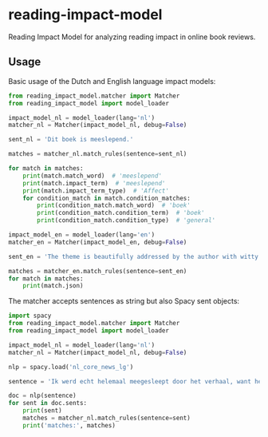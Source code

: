 # reading-impact-model
Reading Impact Model for analyzing reading impact in online book reviews.

## Usage

Basic usage of the Dutch and English language impact models:

```python
from reading_impact_model.matcher import Matcher
from reading_impact_model import model_loader

impact_model_nl = model_loader(lang='nl')
matcher_nl = Matcher(impact_model_nl, debug=False)

sent_nl = 'Dit boek is meeslepend.'

matches = matcher_nl.match_rules(sentence=sent_nl)

for match in matches:
    print(match.match_word)  # 'meeslepend'
    print(match.impact_term)  # 'meeslepend'
    print(match.impact_term_type)  # 'Affect'
    for condition_match in match.condition_matches:
        print(condition_match.match_word)  # 'boek'
        print(condition_match.condition_term)  # 'boek'
        print(condition_match.condition_type)  # 'general'

impact_model_en = model_loader(lang='en')
matcher_en = Matcher(impact_model_en, debug=False)

sent_en = 'The theme is beautifully addressed by the author with witty banter.'

matches = matcher_en.match_rules(sentence=sent_en)
for match in matches:
    print(match.json)

```


The matcher accepts sentences as string but also Spacy sent objects:

```python
import spacy
from reading_impact_model.matcher import Matcher
from reading_impact_model import model_loader

impact_model_nl = model_loader(lang='nl')
matcher_nl = Matcher(impact_model_nl, debug=False)

nlp = spacy.load('nl_core_news_lg')

sentence = 'Ik werd echt helemaal meegesleept door het verhaal, want het was erg meeslepend zodat ik me liet meeslepen.'

doc = nlp(sentence)
for sent in doc.sents:
    print(sent)
    matches = matcher_nl.match_rules(sentence=sent)
    print('matches:', matches)
```
